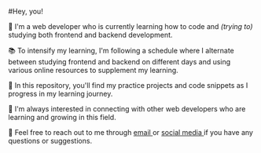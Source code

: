 #Hey, you! 

🌟 I'm a web developer who is currently learning how to code and <i> (trying to) </i> studying both frontend and backend development.

📚 To intensify my learning, I'm following a schedule where I alternate between studying frontend and backend on different days and using various online resources to supplement my learning.

🚀 In this repository, you'll find my practice projects and code snippets as I progress in my learning journey.

💬 I'm always interested in connecting with other web developers who are learning and growing in this field.

📧 Feel free to reach out to me through <a href="mailto:h.bozaipo@gmail.com"> email </a> or <a href="https://www.linkedin.com/in/heloisabozaipo"> social media </a> if you have any questions or suggestions.



